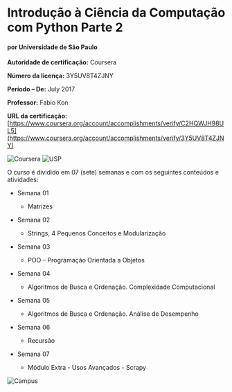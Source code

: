 # Introdução à Ciência da Computação com Python Parte 2
#### por Universidade de São Paulo


**Autoridade de certificação:** Coursera

**Número da licença:** 3Y5UV8T4ZJNY

**Período – De:** July 2017

**Professor:** Fabio Kon

**URL da certificação:** [https://www.coursera.org/account/accomplishments/verify/C2HQWJH98UL5](https://www.coursera.org/account/accomplishments/verify/3Y5UV8T4ZJNY)


![Coursera](https://rctom.hbs.org/wp-content/uploads/sites/4/2016/11/coursera-logo-nobg.png)
![USP](http://sobedrj.com.br/novo/wp-content/uploads/2015/10/Logo_Usp.gif)


O curso é dividido em 07 (sete) semanas e com os seguintes conteúdos e atividades:

* Semana 01
  * Matrizes

* Semana 02
  * Strings, 4 Pequenos Conceitos e Modularização

* Semana 03
  * POO – Programação Orientada a Objetos

* Semana 04
  * Algoritmos de Busca e Ordenação. Complexidade Computacional

* Semana 05
  * Algoritmos de Busca e Ordenação. Análise de Desempenho

* Semana 06
  * Recursão

* Semana 07
  * Módulo Extra - Usos Avançados - Scrapy

![Campus](https://coursera-course-photos.s3.amazonaws.com/9a/70a6e0f77011e59b0b3374610339e8/reduzida.jpg?auto=format%2Ccompress&dpr=1&w=80&h=80&fit=fill&bg=FFF)
